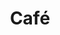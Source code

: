 ---
title: "Café"
subtitle: ""
# meta description
description: "This is meta description"
draft: false
layout: "about"


# about
about:
  title: "Café"
  content: "Create a best strategic tool, share it with your team and ensure it’s on track with intuitive dashboards. Simple enough with the flexibility Lorem ipsum dolor sit amet consectetur adipisicing elit. "
  image: "images/about.jpg"

---